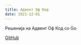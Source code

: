 ```yaml
---
title: Адвент Оф Код
date: 2021-12-01
---
```


Решенија на Адвент Оф Код со Go

[GitHub](https://github.com/dbut2/advent-of-code)
